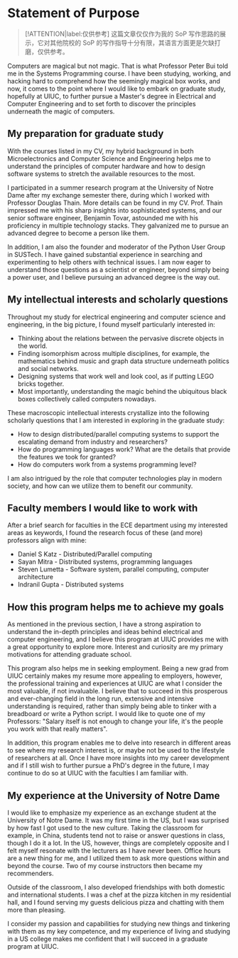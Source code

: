 # Statement of Purpose

> [!ATTENTION|label:仅供参考]
> 这篇文章仅仅作为我的 SoP 写作思路的展示，它对其他院校的 SoP 的写作指导十分有限，其语言方面更是欠缺打磨，仅供参考。

Computers are magical but not magic. That is what Professor Peter Bui told me
in the Systems Programming course. I have been studying, working, and hacking
hard to comprehend how the seemingly magical box works, and now, it comes to
the point where I would like to embark on graduate study, hopefully at UIUC, to
further pursue a Master's degree in Electrical and Computer Engineering and to
set forth to discover the principles underneath the magic of computers.

## My preparation for graduate study

With the courses listed in my CV, my hybrid background in both Microelectronics
and Computer Science and Engineering helps me to understand the principles of
computer hardware and how to design software systems to stretch the available
resources to the most.

I participated in a summer research program at the University of Notre Dame
after my exchange semester there, during which I worked with Professor Douglas
Thain. More details can be found in my CV. Prof. Thain impressed me with his
sharp insights into sophisticated systems, and our senior software engineer,
Benjamin Tovar, astounded me with his proficiency in multiple technology
stacks. They galvanized me to pursue an advanced degree to become a person like
them.

In addition, I am also the founder and moderator of the Python User Group in
SUSTech. I have gained substantial experience in searching and experimenting to
help others with technical issues. I am now eager to understand those questions
as a scientist or engineer, beyond simply being a power user, and I believe
pursuing an advanced degree is the way out.

## My intellectual interests and scholarly questions

Throughout my study for electrical engineering and computer science and
engineering, in the big picture, I found myself particularly interested in:

- Thinking about the relations between the pervasive discrete objects in the
    world.
- Finding isomorphism across multiple disciplines, for example, the
    mathematics behind music and graph data structure underneath politics and
    social networks.
- Designing systems that work well and look cool, as if putting LEGO bricks
    together.
- Most importantly, understanding the magic behind the ubiquitous black boxes
    collectively called computers nowadays.

These macroscopic intellectual interests crystallize into the following
scholarly questions that I am interested in exploring in the graduate study:

- How to design distributed/parallel computing systems to support the
    escalating demand from industry and researchers?
- How do programming languages work? What are the details that provide the
    features we took for granted?
- How do computers work from a systems programming level?

I am also intrigued by the role that computer technologies play in modern
society, and how can we utilize them to benefit our community.

## Faculty members I would like to work with

After a brief search for faculties in the ECE department using my interested
areas as keywords, I found the research focus of these (and more) professors
align with mine:

- Daniel S Katz - Distributed/Parallel computing
- Sayan Mitra - Distributed systems, programming languages
- Steven Lumetta - Software system, parallel computing, computer architecture
- Indranil Gupta - Distributed systems

## How this program helps me to achieve my goals

As mentioned in the previous section, I have a strong aspiration to understand
the in-depth principles and ideas behind electrical and computer engineering,
and I believe this program at UIUC provides me with a great opportunity to
explore more. Interest and curiosity are my primary motivations for attending
graduate school.

This program also helps me in seeking employment. Being a new grad from UIUC
certainly makes my resume more appealing to employers, however, the
professional training and experiences at UIUC are what I consider the most
valuable, if not invaluable. I believe that to succeed in this prosperous and
ever-changing field in the long run, extensive and intensive understanding is
required, rather than simply being able to tinker with a breadboard or write a
Python script. I would like to quote one of my Professors: "Salary itself is
not enough to change your life, it's the people you work with that really
matters".

In addition, this program enables me to delve into research in different areas
to see where my research interest is, or maybe not be used to the lifestyle of
researchers at all. Once I have more insights into my career development and if
I still wish to further pursue a PhD's degree in the future, I may continue to
do so at UIUC with the faculties I am familiar with.

## My experience at the University of Notre Dame

I would like to emphasize my experience as an exchange student at the
University of Notre Dame. It was my first time in the US, but I was surprised
by how fast I got used to the new culture. Taking the classroom for example, in
China, students tend not to raise or answer questions in class, though I do it
a lot. In the US, however, things are completely opposite and I felt myself
resonate with the lecturers as I have never been. Office hours are a new thing
for me, and I utilized them to ask more questions within and beyond the course.
Two of my course instructors then became my recommenders.

Outside of the classroom, I also developed friendships with both domestic and
international students. I was a chef at the pizza kitchen in my residential
hall, and I found serving my guests delicious pizza and chatting with them more
than pleasing.

I consider my passion and capabilities for studying new things and tinkering
with them as my key competence, and my experience of living and studying in a
US college makes me confident that I will succeed in a graduate program at
UIUC.
